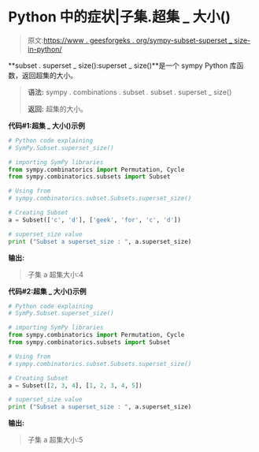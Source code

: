 # Python 中的症状|子集.超集 _ 大小()

> 原文:[https://www . geesforgeks . org/sympy-subset-superset _ size-in-python/](https://www.geeksforgeeks.org/sympy-subset-superset_size-in-python/)

**subset . superset _ size():superset _ size()**是一个 sympy Python 库函数，返回超集的大小。

> **语法:**
> sympy . combinations . subset . subset . superset _ size()
> 
> **返回:**
> 超集的大小。

**代码#1:超集 _ 大小()示例**

```py
# Python code explaining
# SymPy.Subset.superset_size()

# importing SymPy libraries
from sympy.combinatorics import Permutation, Cycle
from sympy.combinatorics.subsets import Subset

# Using from 
# sympy.combinatorics.subset.Subsets.superset_size()

# Creating Subset
a = Subset(['c', 'd'], ['geek', 'for', 'c', 'd'])

# superset_size value
print ("Subset a superset_size : ", a.superset_size)
```

**输出:**

> 子集 a 超集大小:4

**代码#2:超集 _ 大小()示例**

```py
# Python code explaining
# SymPy.Subset.superset_size()

# importing SymPy libraries
from sympy.combinatorics import Permutation, Cycle
from sympy.combinatorics.subsets import Subset

# Using from 
# sympy.combinatorics.subset.Subsets.superset_size()

# Creating Subset
a = Subset([2, 3, 4], [1, 2, 3, 4, 5])

# superset_size value
print ("Subset a superset_size : ", a.superset_size)
```

**输出:**

> 子集 a 超集大小:5